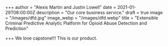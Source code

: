 +++
author = "Alexis Martin and Justin Lowell"
date = 2021-01-29T08:00:00Z
description = "Our core business service."
draft = true
image = "/images/dfd.jpg"
image_webp = "/images/dfd.webp"
title = "Extensible Criminal Predictive Analytic Platform for Opioid Abuse Detection and Prediction"

+++
We love capstone!!! This is our product.